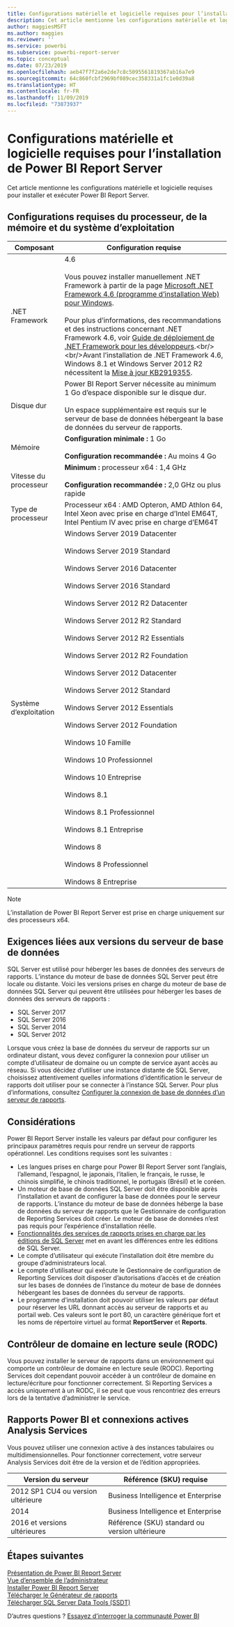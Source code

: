 ```yaml
---
title: Configurations matérielle et logicielle requises pour l’installation de Power BI Report Server
description: Cet article mentionne les configurations matérielle et logicielle requises pour installer et exécuter Power BI Report Server.
author: maggiesMSFT
ms.author: maggies
ms.reviewer: ''
ms.service: powerbi
ms.subservice: powerbi-report-server
ms.topic: conceptual
ms.date: 07/23/2019
ms.openlocfilehash: aeb47f7f2a6e2de7c8c5095561819367ab16a7e9
ms.sourcegitcommit: 64c860fcbf2969bf089cec358331a1fc1e0d39a8
ms.translationtype: HT
ms.contentlocale: fr-FR
ms.lasthandoff: 11/09/2019
ms.locfileid: "73873937"
---
```

# <a name="hardware-and-software-requirements-for-installing-power-bi-report-server"></a>Configurations matérielle et logicielle requises pour l’installation de Power BI Report Server

Cet article mentionne les configurations matérielle et logicielle requises pour installer et exécuter Power BI Report Server.

## <a name="processor-memory-and-operating-system-requirements"></a>Configurations requises du processeur, de la mémoire et du système d’exploitation

| Composant | Configuration requise |
| --- | --- |
| .NET Framework |4.6<br><br>Vous pouvez installer manuellement .NET Framework à partir de la page [Microsoft .NET Framework 4.6 (programme d’installation Web) pour Windows](https://support.microsoft.com/kb/3045560).<br/><br/> Pour plus d’informations, des recommandations et des instructions concernant .NET Framework 4.6, voir [Guide de déploiement de .NET Framework pour les développeurs](https://msdn.microsoft.com/library/ee942965\(v=vs.110\).aspx).<br/><br/>Avant l’installation de .NET Framework 4.6, Windows 8.1 et Windows Server 2012 R2 nécessitent la [Mise à jour KB2919355](https://support.microsoft.com/kb/2919355). |
| Disque dur |Power BI Report Server nécessite au minimum 1 Go d’espace disponible sur le disque dur.<br><br>Un espace supplémentaire est requis sur le serveur de base de données hébergeant la base de données du serveur de rapports. |
| Mémoire |**Configuration minimale :** 1 Go<br/><br/> **Configuration recommandée :** Au moins 4 Go |
| Vitesse du processeur |**Minimum :** processeur x64 : 1,4 GHz<br/><br/> **Configuration recommandée :** 2,0 GHz ou plus rapide |
| Type de processeur |Processeur x64 : AMD Opteron, AMD Athlon 64, Intel Xeon avec prise en charge d’Intel EM64T, Intel Pentium IV avec prise en charge d’EM64T |
| Système d’exploitation |Windows Server 2019 Datacenter<br><br>Windows Server 2019 Standard<br><br>Windows Server 2016 Datacenter<br><br>Windows Server 2016 Standard<br><br>Windows Server 2012 R2 Datacenter<br><br>Windows Server 2012 R2 Standard<br><br>Windows Server 2012 R2 Essentials<br><br>Windows Server 2012 R2 Foundation<br><br>Windows Server 2012 Datacenter<br><br>Windows Server 2012 Standard<br><br>Windows Server 2012 Essentials<br><br>Windows Server 2012 Foundation<br><br>Windows 10 Famille<br><br>Windows 10 Professionnel<br><br>Windows 10 Entreprise<br><br>Windows 8.1<br><br>Windows 8.1 Professionnel<br><br>Windows 8.1 Entreprise<br><br>Windows 8<br><br>Windows 8 Professionnel<br><br>Windows 8 Entreprise |

> [!NOTE]
> L’installation de Power BI Report Server est prise en charge uniquement sur des processeurs x64.


## <a name="database-server-version-requirements"></a>Exigences liées aux versions du serveur de base de données

SQL Server est utilisé pour héberger les bases de données des serveurs de rapports. L’instance du moteur de base de données SQL Server peut être locale ou distante. Voici les versions prises en charge du moteur de base de données SQL Server qui peuvent être utilisées pour héberger les bases de données des serveurs de rapports :

* SQL Server 2017
* SQL Server 2016
* SQL Server 2014
* SQL Server 2012

Lorsque vous créez la base de données du serveur de rapports sur un ordinateur distant, vous devez configurer la connexion pour utiliser un compte d’utilisateur de domaine ou un compte de service ayant accès au réseau. Si vous décidez d’utiliser une instance distante de SQL Server, choisissez attentivement quelles informations d’identification le serveur de rapports doit utiliser pour se connecter à l’instance SQL Server. Pour plus d’informations, consultez [Configurer la connexion de base de données d’un serveur de rapports](https://docs.microsoft.com/sql/reporting-services/install-windows/configure-a-report-server-database-connection-ssrs-configuration-manager).

## <a name="considerations"></a>Considérations

Power BI Report Server installe les valeurs par défaut pour configurer les principaux paramètres requis pour rendre un serveur de rapports opérationnel. Les conditions requises sont les suivantes :

* Les langues prises en charge pour Power BI Report Server sont l’anglais, l’allemand, l’espagnol, le japonais, l’italien, le français, le russe, le chinois simplifié, le chinois traditionnel, le portugais (Brésil) et le coréen.
* Un moteur de base de données SQL Server doit être disponible après l’installation et avant de configurer la base de données pour le serveur de rapports. L’instance du moteur de base de données héberge la base de données du serveur de rapports que le Gestionnaire de configuration de Reporting Services doit créer. Le moteur de base de données n’est pas requis pour l’expérience d’installation réelle.
* [Fonctionnalités des services de rapports prises en charge par les éditions de SQL Server](https://docs.microsoft.com/sql/reporting-services/reporting-services-features-supported-by-the-editions-of-sql-server-2016) met en avant les différences entre les éditions de SQL Server.
* Le compte d’utilisateur qui exécute l’installation doit être membre du groupe d’administrateurs local.
* Le compte d’utilisateur qui exécute le Gestionnaire de configuration de Reporting Services doit disposer d’autorisations d’accès et de création sur les bases de données de l’instance du moteur de base de données hébergeant les bases de données du serveur de rapports.
* Le programme d’installation doit pouvoir utiliser les valeurs par défaut pour réserver les URL donnant accès au serveur de rapports et au portail web. Ces valeurs sont le port 80, un caractère générique fort et les noms de répertoire virtuel au format **ReportServer** et **Reports**.

## <a name="read-only-domain-controller-rodc"></a>Contrôleur de domaine en lecture seule (RODC)

 Vous pouvez installer le serveur de rapports dans un environnement qui comporte un contrôleur de domaine en lecture seule (RODC). Reporting Services doit cependant pouvoir accéder à un contrôleur de domaine en lecture/écriture pour fonctionner correctement. Si Reporting Services a accès uniquement à un RODC, il se peut que vous rencontriez des erreurs lors de la tentative d’administrer le service.

## <a name="power-bi-reports-and-analysis-services-live-connections"></a>Rapports Power BI et connexions actives Analysis Services

Vous pouvez utiliser une connexion active à des instances tabulaires ou multidimensionnelles. Pour fonctionner correctement, votre serveur Analysis Services doit être de la version et de l’édition appropriées.

| **Version du serveur** | **Référence (SKU) requise** |
| --- | --- |
| 2012 SP1 CU4 ou version ultérieure |Business Intelligence et Enterprise |
| 2014 |Business Intelligence et Enterprise |
| 2016 et versions ultérieures |Référence (SKU) standard ou version ultérieure |

## <a name="next-steps"></a>Étapes suivantes

[Présentation de Power BI Report Server](get-started.md)  
[Vue d’ensemble de l’administrateur](admin-handbook-overview.md)  
[Installer Power BI Report Server](install-report-server.md)  
[Télécharger le Générateur de rapports](https://www.microsoft.com/download/details.aspx?id=53613)  
[Télécharger SQL Server Data Tools (SSDT)](https://go.microsoft.com/fwlink/?LinkID=616714)

D’autres questions ? [Essayez d’interroger la communauté Power BI](https://community.powerbi.com/)

